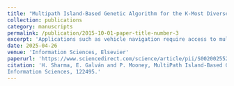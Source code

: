 ```yaml
---
title: "Multipath Island-Based Genetic Algorithm for the K-Most Diverse Near-Shortest Paths"
collection: publications
category: manuscripts
permalink: /publication/2015-10-01-paper-title-number-3
excerpt: 'Applications such as vehicle navigation require access to multiple diverse paths rather than a single shortest path. In this paper, we propose a Parallel Genetic Algorithm (PGA) following the island model for application to the K-Most Diverse Near-Shortest Paths (KMDNSP) problem. KMDNSP focuses on identifying a set of K paths that maintain structural dissimilarity while remaining close to the shortest or optimal path in overall path length. This makes KMDNSP very well-suited for applications requiring access to multiple possible route options.'
date: 2025-04-26
venue: 'Information Sciences, Elsevier'
paperurl: 'https://www.sciencedirect.com/science/article/pii/S0020025525006279'
citation: 'H. Sharma, E. Galván and P. Mooney, MultiPath Island-Based Genetic Algorithm for the K-Most Diverse Near-Shortest Paths,
Information Sciences, 122495.'
---
```


